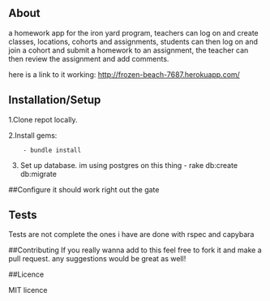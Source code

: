 ## About

a homework app for the iron yard program, teachers can log on and create classes, locations, cohorts and assignments, students can then log on and join a cohort and submit a homework to an assignment, the teacher can then review the assignment and add comments.


here is a link to it working: http://frozen-beach-7687.herokuapp.com/

## Installation/Setup

1.Clone repot locally. 

2.Install gems: 

		- bundle install

3. Set up database. im using postgres on this thing 
		- rake db:create db:migrate

##Configure 
it should work right out the gate 

## Tests
Tests are not complete the ones i have are done with rspec and capybara

##Contributing 
If you really wanna add to this feel free to fork it and make a pull request. any suggestions would be great as well!


##Licence

MIT licence

